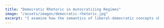 ```yaml
---
title: "Democratic Rhetoric in Autocratizing Regimes"
image: "/assets/images/democratic-rhetoric.jpg"
excerpt: "I examine how the semantics of liberal-democratic concepts shift in speeches from regimes undergoing autocratization, using embedding regression to track rhetorical change over time."
---
```

